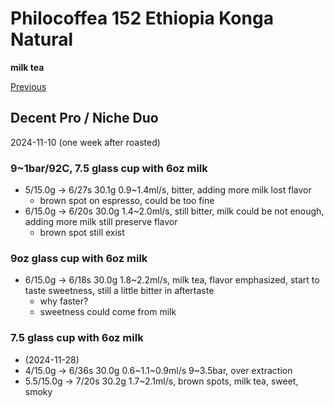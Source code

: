 # Philocoffea 152 Ethiopia Konga Natural

**milk tea**

[Previous](../2024-9/Philocoffea-152.md)

## Decent Pro / Niche Duo

2024-11-10 (one week after roasted)

### 9~1bar/92C, 7.5 glass cup with 6oz milk

- 5/15.0g -> 6/27s 30.1g 0.9\~1.4ml/s, bitter, adding more milk lost flavor
  - brown spot on espresso, could be too fine
- 6/15.0g -> 6/20s 30.0g 1.4\~2.0ml/s, still bitter, milk could be not enough, adding more milk still preserve flavor
  - brown spot still exist

### 9oz glass cup with 6oz milk

- 6/15.0g -> 6/18s 30.0g 1.8\~2.2ml/s, milk tea, flavor emphasized, start to taste sweetness, still a little bitter in aftertaste
  - why faster?
  - sweetness could come from milk

### 7.5 glass cup with 6oz milk

- (2024-11-28)
- 4/15.0g -> 6/36s 30.0g 0.6\~1.1\~0.9ml/s 9\~3.5bar, over extraction
- 5.5/15.0g -> 7/20s 30.2g 1.7\~2.1ml/s, brown spots, milk tea, sweet, smoky
